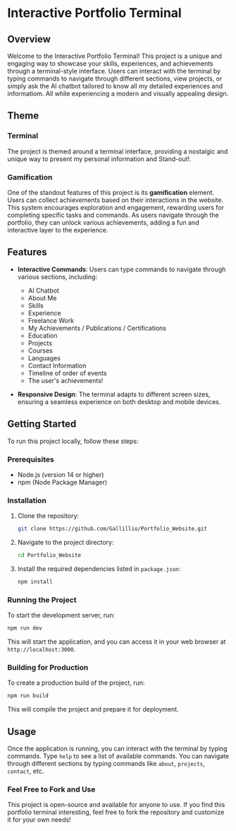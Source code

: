 # Interactive Portfolio Terminal

## Overview

Welcome to the Interactive Portfolio Terminal! This project is a unique and engaging way to showcase your skills, experiences, and achievements through a terminal-style interface. Users can interact with the terminal by typing commands to navigate through different sections, view projects, or simply ask the AI chatbot tailored to know all my detailed experiences and informatiom. All while experiencing a modern and visually appealing design.

## Theme

### Terminal

The project is themed around a terminal interface, providing a nostalgic and unique way to present my
personal information and Stand-out!.

### Gamification

One of the standout features of this project is its **gamification** element. Users can collect achievements based on their interactions in the website. This system encourages exploration and engagement, rewarding users for completing specific tasks and commands. As users navigate through the portfolio, they can unlock various achievements, adding a fun and interactive layer to the experience.

## Features

- **Interactive Commands**: Users can type commands to navigate through various sections, including:

  - AI Chatbot
  - About Me
  - Skills
  - Experience
  - Freelance Work
  - My Achievements / Publications / Certifications
  - Education
  - Projects
  - Courses
  - Languages
  - Contact Information
  - Timeline of order of events
  - The user's achievements!

- **Responsive Design**: The terminal adapts to different screen sizes, ensuring a seamless experience on both desktop and mobile devices.

## Getting Started

To run this project locally, follow these steps:

### Prerequisites

- Node.js (version 14 or higher)
- npm (Node Package Manager)

### Installation

1. Clone the repository:

   ```bash
   git clone https://github.com/Gallillio/Portfolio_Website.git
   ```

2. Navigate to the project directory:

   ```bash
   cd Portfolio_Website
   ```

3. Install the required dependencies listed in `package.json`:

   ```bash
   npm install
   ```

### Running the Project

To start the development server, run:

```bash
npm run dev
```

This will start the application, and you can access it in your web browser at `http://localhost:3000`.

### Building for Production

To create a production build of the project, run:

```bash
npm run build
```

This will compile the project and prepare it for deployment.

## Usage

Once the application is running, you can interact with the terminal by typing commands. Type `help` to see a list of available commands. You can navigate through different sections by typing commands like `about`, `projects`, `contact`, etc.

### Feel Free to Fork and Use

This project is open-source and available for anyone to use. If you find this portfolio terminal interesting, feel free to fork the repository and customize it for your own needs!
